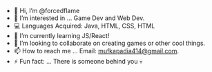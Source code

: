 - 👋 Hi, I’m @forcedflame
- 👀 I’m interested in ... Game Dev and Web Dev.
- 💻 Languages Acquired: Java, HTML, CSS, HTML
- 🌱 I’m currently learning JS/React!
- 💞️ I’m looking to collaborate on creating games or other cool things.
- 📫 How to reach me ... Email: mufkapadia414@gmail.com.
- ⚡ Fun fact: ... There is someone behind you 💀

<!---
forcedflame/forcedflame is a ✨ special ✨ repository because its `README.md` (this file) appears on your GitHub profile.
You can click the Preview link to take a look at your changes.
--->
